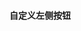 #### 自定义左侧按钮

<CurdTable ref="table" :data="data" :columns="columns" :option="option" height="200px">
    <template #menuLeft>
    <el-button type="danger" size="mini" plain @click.stop="$refs.table.rowAdd()">新增</el-button>
    </template>
</CurdTable>

<script setup>
const data = [
  {
    name: "张三",
    sex: "男",
  },
  {
    name: "李四",
    sex: "女",
  },
  {
    name: "王五",
    sex: "女",
  },
  {
    name: "赵六",
    sex: "男",
  },
]
const columns = [
  { prop: "name", label: "姓名" },
  { prop: "sex", label: "性别" },
]
const option = {
  menuWidth: 200,
}
</script>
